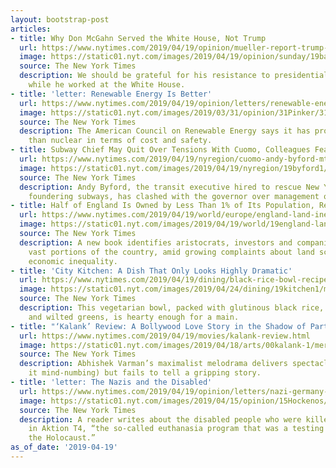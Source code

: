 ```yaml
---
layout: bootstrap-post
articles:
- title: Why Don McGahn Served the White House, Not Trump
  url: https://www.nytimes.com/2019/04/19/opinion/mueller-report-trump-don-mcgahn.html
  image: https://static01.nyt.com/images/2019/04/19/opinion/sunday/19bauer/19bauer-facebookJumbo.jpg
  source: The New York Times
  description: We should be grateful for his resistance to presidential wrongdoing
    while he worked at the White House.
- title: 'letter: Renewable Energy Is Better'
  url: https://www.nytimes.com/2019/04/19/opinion/letters/renewable-energy.html
  image: https://static01.nyt.com/images/2019/03/31/opinion/31Pinker/31Pinker-facebookJumbo.jpg
  source: The New York Times
  description: The American Council on Renewable Energy says it has proved more advantageous
    than nuclear in terms of cost and safety.
- title: Subway Chief May Quit Over Tensions With Cuomo, Colleagues Fear
  url: https://www.nytimes.com/2019/04/19/nyregion/cuomo-andy-byford-mta.html
  image: https://static01.nyt.com/images/2019/04/19/nyregion/19byford1/19byford1-facebookJumbo.jpg
  source: The New York Times
  description: Andy Byford, the transit executive hired to rescue New York City’s
    foundering subways, has clashed with the governor over management of the system.
- title: Half of England Is Owned by Less Than 1% of Its Population, Researcher Says
  url: https://www.nytimes.com/2019/04/19/world/europe/england-land-inequality.html
  image: https://static01.nyt.com/images/2019/04/19/world/19england-land1/19england-land1-facebookJumbo.jpg
  source: The New York Times
  description: A new book identifies aristocrats, investors and companies that own
    vast portions of the country, amid growing complaints about land scarcity and
    economic inequality.
- title: 'City Kitchen: A Dish That Only Looks Highly Dramatic'
  url: https://www.nytimes.com/2019/04/19/dining/black-rice-bowl-recipe.html
  image: https://static01.nyt.com/images/2019/04/24/dining/19kitchen1/merlin_153211740_3fdfbeca-caeb-4d80-80fb-bcd61f94adab-facebookJumbo.jpg
  source: The New York Times
  description: This vegetarian bowl, packed with glutinous black rice, earthy mushrooms
    and wilted greens, is hearty enough for a main.
- title: "‘Kalank’ Review: A Bollywood Love Story in the Shadow of Partition"
  url: https://www.nytimes.com/2019/04/19/movies/kalank-review.html
  image: https://static01.nyt.com/images/2019/04/18/arts/00kalank-1/merlin_153438399_7f29e029-c5ed-4c59-84dd-91bf61373d59-facebookJumbo.jpg
  source: The New York Times
  description: Abhishek Varman’s maximalist melodrama delivers spectacle (some of
    it mind-numbing) but fails to tell a gripping story.
- title: 'letter: The Nazis and the Disabled'
  url: https://www.nytimes.com/2019/04/19/opinion/letters/nazi-germany-disabled.html
  image: https://static01.nyt.com/images/2019/04/15/opinion/15Hockenos/15Hockenos-facebookJumbo.jpg
  source: The New York Times
  description: A reader writes about the disabled people who were killed by the Nazis
    in Aktion T4, “the so-called euthanasia program that was a testing ground for
    the Holocaust.”
as_of_date: '2019-04-19'
---
```



